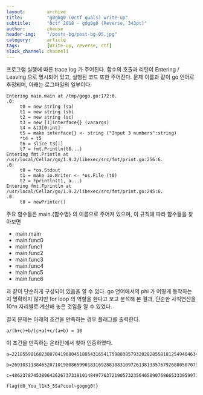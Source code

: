 ```yaml
---
layout:        archive
title:         "g0g0g0 (0ctf quals) write-up"
subtitle:      "0ctf 2018 - g0g0g0 (Reverse, 343pt)"
author:        cheese
header-img:    "/posts-bg/post-bg-05.jpg"
category:      article
tags:          [Write-up, reverse, ctf]
slack_channel: channel1
---
```



프로그램 실행에 따른 trace log 가 주어진다. 함수의 호출과 리턴이 Entering / Leaving 으로 명시되어 있고, 실행된 코드 또한 주어진다. 문제 이름과 같이 go 언어로 추정되며, 아래는 로그파일의 일부이다.

```
Entering main.main at /tmp/gogo.go:172:6.
.0:
	 t0 = new string (sa)
	 t1 = new string (sb)
	 t2 = new string (sc)
	 t3 = new [1]interface{} (varargs)
	 t4 = &t3[0:int]
	 t5 = make interface{} <- string ("Input 3 numbers":string)
	 *t4 = t5
	 t6 = slice t3[:]
	 t7 = fmt.Println(t6...)
Entering fmt.Println at /usr/local/Cellar/go/1.9.2/libexec/src/fmt/print.go:256:6.
.0:
	 t0 = *os.Stdout
	 t1 = make io.Writer <- *os.File (t0)
	 t2 = Fprintln(t1, a...)
Entering fmt.Fprintln at /usr/local/Cellar/go/1.9.2/libexec/src/fmt/print.go:245:6.
.0:
	 t0 = newPrinter()
```


주요 함수들은 main.{함수명} 의 이름으로 주어져 있으며, 이 규칙에 따라 함수들을 찾아보면

- main.main
- main.func0
- main.func1
- main.func2
- main.func3
- main.func4
- main.func5
- main.func6

과 같이 단순하게 구성되어 있음을 알 수 있다. go 언어에서의 phi 가 어떻게 동작하는 지 명확하지 않지만 for loop 의 역할을 한다고 보고 분석해 본 결과, 단순한 사칙연산을 10^n 자리별로 계산해 놓은 것임을 알 수 있었다.

결국 문제는 아래의 조건을 만족하는 경우 플래그를 출력한다.

```
a/(b+c)+b/(c+a)+c/(a+b) = 10
```

이 조건을 만족하는 온라인에서 찾아 인증하였다.

```
a=221855981602380704196804518854316541759883857932028285581812549404634844243737502744011549757448453135493556098964216532950604590733853450272184987603430882682754171300742698179931849310347

b=269103113846520710198086599018316928810831097261381335767926880507079911347095440987749703663156874995907158014866846058485318408629957749519665987782327830143454337518378955846463785600977

c=4862378745380642626737318101484977637219057323564658907686653339599714454790559130946320953938197181210525554039710122136086190642013402927952831079021210585653078786813279351784906397934209

flag{d0_You_l1k3_5Sa?cool~gogog0!}
```
